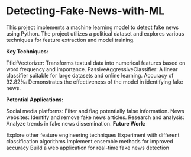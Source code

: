 # Detecting-Fake-News-with-ML
This project implements a machine learning model to detect fake news using Python. The project utilizes a political dataset and explores various techniques for feature extraction and model training.

**Key Techniques:**

TfidfVectorizer: Transforms textual data into numerical features based on word frequency and importance.
PassiveAggressiveClassifier: A linear classifier suitable for large datasets and online learning.
Accuracy of 92.82%: Demonstrates the effectiveness of the model in identifying fake news.

**Potential Applications:**

Social media platforms: Filter and flag potentially false information.
News websites: Identify and remove fake news articles.
Research and analysis: Analyze trends in fake news dissemination.
**Future Work:**

Explore other feature engineering techniques
Experiment with different classification algorithms
Implement ensemble methods for improved accuracy
Build a web application for real-time fake news detection
